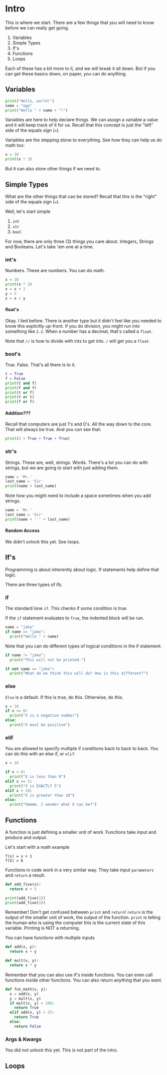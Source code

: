 # Intro

This is where we start. There are a few things that you will need to know before we can really get going. 

1. Variables
2. Simple Types
3. If's
4. Functions
5. Loops

Each of these has a bit more to it, and we will break it all down. But if you can get these basics down, on paper, you can do anything.

## Variables
```python
print("Hello, world!")
name = "opp"
print("Hello " + name + "!")
```
Variables are here to help declare things. We can assign a variable a value and it will keep track of it for us.
Recall that this concept is just the "left" side of the equals sign (`=`).

Variables are the stepping stone to everything. See how they can help us do math too:
```python
x = 10
print(x * 3)
```
But it can also store other things if we need to.

## Simple Types
What are the other things that can be stored?
Recall that this is the "right" side of the equals sign (`=`).

Well, let's start simple
1. `int`
3. `str`
4. `bool`

For now, there are only three (3) things you care about. Integers, Strings and Booleans. 
Let's take 'em one at a time.

### int's
Numbers. These are numbers. You can do math.
```python
x = 10
print(x * 3)
x = x + 1
y = 5
z = x / y
```

#### float's
Okay. I lied before. There is another type but it didn't feel like you needed to know this explicitly up-front.
If you do division, you might run into something like `2.2`. When a number has a decimal, that's called a `float`.

Note that `//` is how to divide with ints to get ints. `/` will get you a `float`.

### bool's
True. False. That's all there is to it.
```python
t = True
f = False
print(t and f)
print(f and f)
print(t or f)
print(t or t)
print(f or f)
```

#### Addition???
Recall that computers are just 1's and 0's. All the way down to the core.
That will always be true. And you can see that:
```python
print(2 + True + True + True)
```

### str's
Strings. These are, well, strings. Words.
There's a lot you can do with strings, but we are going to start with just adding them.
```python
name = 'Mr.'
last_name = 'Sir'
print(name + last_name)
```
Note how you might need to include a space sometimes when you add strings.
```python
name = 'Mr.'
last_name = 'Sir'
print(name + ' ' + last_name)
```

#### Random Access
We didn't unlock this yet. See loops.

## If's
Programming is about inherently about logic. If statements help define that logic.

There are three types of ifs.

### if
The standard lone `if`. This checks if some condition is true.

If the `if` statement evaluates to `True`, the indented block will be run.
```python
name = "jake"
if name == "jake":
  print("Hello " + name)
```

Note that you can do different types of logical conditions in the if statement.
```python
if name != "jake":
  print("This will not be printed.")

if not name == "jake":
  print("What do we think this will do? How is this different?")
```

### else
`Else` is a default. If this is true, do this. Otherwise, do this.
```python
x = 10
if x <= 0:
  print("X is a negative number")
else:
  print("X must be positive")
```

### elif
You are allowed to specify multiple if conditions back to back to back. You can do this with an else if, or `elif`.
```python
x = 10

if x < 0:
  print("X is less than 0")
elif x == 5:
  print("X is EXACTLY 5")
elif x > 10:
  print("X is greater than 10")
else:
  print("hmmmm. I wonder what X can be?")
```

## Functions
A function is just defining a smaller unit of work.
Functions take input and produce and output.

Let's start with a math example
```
f(x) = x + 1
f(5) = 6
```

Functions in code work in a very similar way. They take input `parameters` and `return` a result.

```python
def add_five(x):
  return x + 5

print(add_five(1))
print(add_five(5))
```

Remember! Don't get confused between `print` and `return`!
`return` is the output of the smaller unit of work, the output of the function.
`print` is telling the human who is using the computer this is the current state of this variable.
Printing is NOT a returning.

You can have functions with multiple inputs
```python
def add(x, y):
  return x + y

def mult(x, y):
  return x * y
```

Remember that you can also use if's inside functions. You can even call functions inside other functions.
You can also return anything that you want.
```python
def fun_math(x, y):
  x = add(x, y)
  y = mult(x, y)
  if mult(x, y) > 100:
    return True
  elif add(x, y) > 25:
    return True
  else:
    return False
```

### Args & Kwargs
You did not unlock this yet. This is not part of the intro.

## Loops
